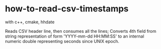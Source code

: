 # how-to-read-csv-timestamps
with c++, cmake, hhdate

Reads CSV header line, then consumes all the lines;
Converts 4th field from string representation of form 'YYYY-mm-dd HH:MM:SS' to an internal numeric double representing seconds since UNIX epoch.
